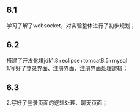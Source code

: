 ## 6.1
学习了解了websocket，对实验整体进行了初步规划；  
## 6.2
搭建了开发化境jdk1.8+eclipse+tomcat8.5+mysql  
1.写好了登录界面、注册界面、注册界面处理逻辑；
## 6.3
2.写好了登录页面的逻辑处理、聊天页面；  
